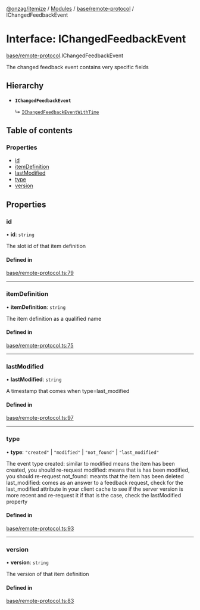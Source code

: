 [@onzag/itemize](../README.md) / [Modules](../modules.md) / [base/remote-protocol](../modules/base_remote_protocol.md) / IChangedFeedbackEvent

# Interface: IChangedFeedbackEvent

[base/remote-protocol](../modules/base_remote_protocol.md).IChangedFeedbackEvent

The changed feedback event contains very specific fields

## Hierarchy

- **`IChangedFeedbackEvent`**

  ↳ [`IChangedFeedbackEventWithTime`](client_internal_testing.IChangedFeedbackEventWithTime.md)

## Table of contents

### Properties

- [id](base_remote_protocol.IChangedFeedbackEvent.md#id)
- [itemDefinition](base_remote_protocol.IChangedFeedbackEvent.md#itemdefinition)
- [lastModified](base_remote_protocol.IChangedFeedbackEvent.md#lastmodified)
- [type](base_remote_protocol.IChangedFeedbackEvent.md#type)
- [version](base_remote_protocol.IChangedFeedbackEvent.md#version)

## Properties

### id

• **id**: `string`

The slot id of that item definition

#### Defined in

[base/remote-protocol.ts:79](https://github.com/onzag/itemize/blob/f2f29986/base/remote-protocol.ts#L79)

___

### itemDefinition

• **itemDefinition**: `string`

The item definition as a qualified name

#### Defined in

[base/remote-protocol.ts:75](https://github.com/onzag/itemize/blob/f2f29986/base/remote-protocol.ts#L75)

___

### lastModified

• **lastModified**: `string`

A timestamp that comes when type=last_modified

#### Defined in

[base/remote-protocol.ts:97](https://github.com/onzag/itemize/blob/f2f29986/base/remote-protocol.ts#L97)

___

### type

• **type**: ``"created"`` \| ``"modified"`` \| ``"not_found"`` \| ``"last_modified"``

The event type
created: similar to modified means the item has been created, you should re-request
modified: means that is has been modified, you should re-request
not_found: meants that the item has been deleted
last_modified: comes as an answer to a feedback request, check for the last_modified attribute
in your client cache to see if the server version is more recent and re-request it if that is
the case, check the lastModified property

#### Defined in

[base/remote-protocol.ts:93](https://github.com/onzag/itemize/blob/f2f29986/base/remote-protocol.ts#L93)

___

### version

• **version**: `string`

The version of that item definition

#### Defined in

[base/remote-protocol.ts:83](https://github.com/onzag/itemize/blob/f2f29986/base/remote-protocol.ts#L83)
